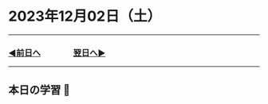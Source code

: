 # 2023年12月02日（土）

---

### [◀️前日へ](https://github.com/yuasys/chatty-journal/blob/main/2023/12/2023-12-01.md)&emsp;&emsp;&emsp;&emsp;[翌日へ▶️](https://github.com/yuasys/chatty-journal/blob/main/2023/12/2023-12-03.md)

---

## 本日の学習 🚀
